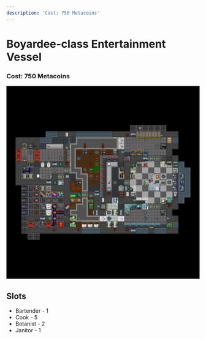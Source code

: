 ```yaml
---
description: 'Cost: 750 Metacoins'
---
```


# Boyardee-class Entertainment Vessel

### Cost:  750 Metacoins

![](<../.gitbook/assets/image (22).png>)

## Slots

* Bartender - 1
* Cook - 5
* Botanist - 2
* Janitor - 1
